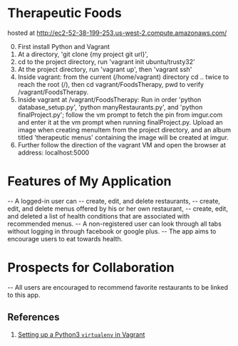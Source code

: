 # Therapeutic Foods

hosted at http://ec2-52-38-199-253.us-west-2.compute.amazonaws.com/

0. First install Python and Vagrant
1. At a directory, 'git clone {my project git url}',
2. cd to the project directory, run 'vagrant init ubuntu/trusty32'
3. At the project directory, run 'vagrant up', then 'vagrant ssh'
4. Inside vagrant: from the current (/home/vagrant) directory cd ..
twice to reach the root (/), then cd vagrant/FoodsTherapy, pwd to verify /vagrant/FoodsTherapy.
5. Inside vagrant at /vagrant/FoodsTherapy: Run in order 'python database_setup.py',
'python manyRestaurants.py', and 'python finalProject.py'; follow the vm prompt to fetch the pin from imgur.com and enter it at the vm prompt when running finalProject.py. Upload an image when creating menuItem from the project directory, and an album titled 'therapeutic menus' containing the image will be created at imgur.
6. Further follow the direction of the vagrant VM and open the browser at address: localhost:5000

# Features of My Application
-- A logged-in user can
  -- create, edit, and delete restaurants,
  -- create, edit, and delete menus offered by his or her own restaurant,
  -- create, edit, and deleted a list of health conditions that are associated with recommended menus.
-- A non-registered user can look through all tabs without logging in through facebook or google plus.
-- The app aims to encourage users to eat towards health.

# Prospects for Collaboration
-- All users are encouraged to recommend favorite restaurants to be linked to this app.

## References
1. [Setting up a Python3 `virtualenv` in Vagrant](http://gnperdue.github.io/vagrant/python/virtualenv/2016/01/22/setting-up-python3-in-vagrant.html)